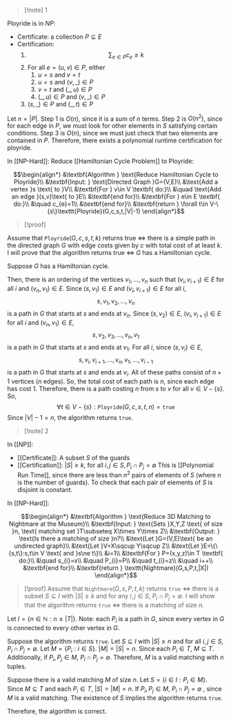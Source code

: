 >[!note] 1

Ployride is in $NP$: 
- Certificate: a collection $P\subseteq E$
- Certification: 
	1.  $$\sum_{e\in P}c_{e}≥k$$
	2. For all $e=(u,v)\in P$, either
		1. $u=s$ and $v=t$
		2. $u=s$ and $(v,\_)\in P$
		3. $v=t$ and $(\_,u)\in P$
		4. $(\_,u)\in P$ and $(v,\_)\in P$
	3. $(s,\_)\in P$ and $(\_,t)\in P$

Let $n=|P|$.
Step 1 is $O(n)$, since it is a sum of $n$ terms. Step 2 is $O(n^2)$, since for each edge in $P$, we must look for other elements in $S$ satisfying certain conditions. Step 3 is $O(n)$, since we must just check that two elements are contained in $P$. Therefore, there exists a polynomial runtime certification for ployride.

In [[NP-Hard]]:
Reduce [[Hamiltonian Cycle Problem]] to Ployride:

$$\begin{align*}
&\textbf{Algorithm } \text{Reduce Hamiltonian Cycle to Ployride}\\
&\textbf{Input: } \text{Directed Graph }G=(V,E)\\
&\text{Add a vertex }s \text{ to }V\\
&\textbf{For } v\in V \textbf{ do:}\\
&\quad \text{Add an edge }(s,v)\text{ to }E\\
&\textbf{end for}\\
&\textbf{For } e\in E \textbf{ do:}\\
&\quad c_{e}=1\\
&\textbf{end for}\\
&\textbf{return } \forall t\in V-\{s\}\texttt{Ployride}(G,c,s,t,|V|-1)
\end{align*}$$

>[!proof]

Assume that $\texttt{Ployride}(G,c,s,t,k)$ returns true $\iff$ there is a simple path in the directed graph $G$ with edge costs given by $c$ with total cost of at least $k$. I will prove that the algorithm returns true $\iff$ $G$ has a Hamiltonian cycle.

Suppose $G$ has a Hamiltonian cycle.

Then, there is an ordering of the vertices $v_{1},\ldots,v_{n}$ such that $(v_{i},v_{i+1})\in E$ for all $i$ and $(v_{n},v_{1})\in E$. Since $(s,v_{1})\in E$ and $(v_{i},v_{i+1})\in E$ for all $i$, $$s,v_{1},v_{2},\ldots,v_{n}$$is a path in $G$ that starts at $s$ and ends at $v_{n}$. Since $(s,v_{2})\in E$, $(v_{i},v_{i+1})\in E$ for all $i$ and $(v_{n},v_{1})\in E$, $$s,v_{2},v_{3},\ldots,v_{n},v_{1}$$is a path in $G$ that starts at $s$ and ends at $v_{1}$. For all $i$, since $(s,v_{i})\in E$, $$s,v_{i},v_{i+1},\ldots,v_{n},v_{1},\ldots,v_{i-1}$$is a path in $G$ that starts at $s$ and ends at $v_{i}$. All of these paths consist of $n+1$ vertices ($n$ edges). So, the total cost of each path is $n$, since each edge has cost 1. Therefore, there is a path costing $n$ from $s$ to $v$ for all $v\in V-\{s\}$. So, $$\forall t\in V-\{s\}: \texttt{Ployride}(G,c,s,t,n)=\texttt{true}$$Since $|V|-1=n$, the algorithm returns $\texttt{true}$.






>[!note] 2


In [[NP]]:
- [[Certificate]]: A subset $S$ of the guards
- [[Certification]]: $|S|\ge k$, for all $i,j\in S,P_{i}\cap P_{j}=\emptyset$
This is [[Polynomial Run Time]], since there are less than $n^{2}$ pairs of elements of $S$ (where $n$ is the number of guards). To check that each pair of elements of $S$ is disjoint is constant.


In [[NP-Hard]]:

$$\begin{align*}
&\textbf{Algorithm } \text{Reduce 3D Matching to Nightmare at the Museum}\\
&\textbf{Input: } \text{Sets }X,Y,Z \text{ of size }n, \text{ matching set }T\subseteq X\times Y\times Z\\
&\textbf{Output: } \text{Is there a matching of size }n?\\
&\text{Let }G=(V,E)\text{ be an undirected graph}\\
&\text{Let }V=X\sqcup Y\sqcup Z\\
&\text{Let }E=\{\{s,t\}:s,t\in V \text{ and }s\ne t\}\\
&i=1\\
&\textbf{For } P=(x,y,z)\in T \textbf{ do:}\\
&\quad s_{i}=x\\
&\quad P_{i}=P\\
&\quad t_{i}=z\\
&\quad i++\\
&\textbf{end for}\\
&\textbf{return } \texttt{Nightmare}(G,s,P,t,|X|)
\end{align*}$$

>[!proof]
Assume that $\texttt{Nightmare}(G,s,P,t,k)$ returns $\texttt{true}$ $\iff$ there is a subset $S\subseteq I$ with $|S|\ge k$ and for any $i,j\in S$, $P_{i}\cap P_{j}=\emptyset$. I will show that the algorithm returns $\texttt{true}$ $\iff$ there is a matching of size $n$.
>
Let $I=\{n\in \mathbb{N}:n\le|T|\}$. Note: each $P_{i}$ is a path in $G$, since every vertex in $G$ is connected to every other vertex in $G$. 
>
Suppose the algorithm returns $\texttt{true}$. Let $S\subseteq I$ with $|S|\ge n$ and for all $i,j\in S$, $P_{i}\cap P_{j}=\emptyset$. Let $M=\{P_{i}:i\in S\}$. $|M|=|S|=n$. Since each $P_{i}\in T$, $M\subseteq T$. Additionally, if $P_{i},P_{j}\in M$, $P_{i}\cap P_{j}=\emptyset$. Therefore, $M$ is a valid matching with $n$ tuples. 
>
Suppose there is a valid matching $M$ of size $n$. Let $S=\{i\in I:P_{i}\in M\}$. Since $M\subseteq T$ and each $P_{i}\in T$, $|S|=|M|=n$. If $P_{i},P_{j}\in M$, $P_{i}\cap P_{j}=\emptyset$ , since $M$ is a valid matching. The existence of $S$ implies the algorithm returns $\texttt{true}$. 
>
Therefore, the algorithm is correct. 
